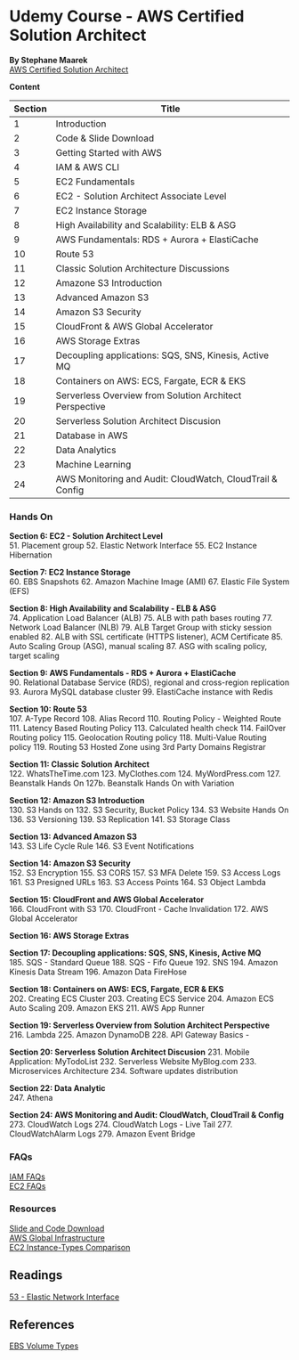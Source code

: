 # Udemy Course - AWS Certified Solution Architect
__By Stephane Maarek__  
[AWS Certified Solution Architect](https://www.udemy.com/course/aws-certified-solutions-architect-associate-saa-c03)

__Content__    

Section    | Title
-----------|--------
1  | Introduction   
2  | Code & Slide Download   
3  | Getting Started with AWS   
4  | IAM & AWS CLI   
5  | EC2 Fundamentals   
6  | EC2 - Solution Architect Associate Level   
7  | EC2 Instance Storage   
8  | High Availability and Scalability: ELB & ASG   
9  | AWS Fundamentals: RDS + Aurora + ElastiCache
10 | Route 53
11 | Classic Solution Architecture Discussions
12 | Amazone S3 Introduction
13 | Advanced Amazon S3
14 | Amazon S3 Security
15 | CloudFront & AWS Global Accelerator
16 | AWS Storage Extras
17 | Decoupling applications: SQS, SNS, Kinesis, Active MQ
18 | Containers on AWS: ECS, Fargate, ECR & EKS
19 | Serverless Overview from Solution Architect Perspective
20 | Serverless Solution Architect Discusion
21 | Database in AWS
22 | Data Analytics
23 | Machine Learning
24 |  AWS Monitoring and Audit: CloudWatch, CloudTrail & Config

### Hands On
__Section 6: EC2 - Solution Architect Level__  
51. Placement group
52. Elastic Network Interface
55. EC2 Instance Hibernation

__Section 7: EC2 Instance Storage__   
60. EBS Snapshots
62. Amazon Machine Image (AMI)
67. Elastic File System (EFS)

__Section 8: High Availability and Scalability - ELB & ASG__  
74. Application Load Balancer (ALB)
75. ALB with path bases routing
77. Network Load Balancer (NLB)
79. ALB Target Group with sticky session enabled
82. ALB with SSL certificate (HTTPS listener), ACM Certificate
85. Auto Scaling Group (ASG), manual scaling
87. ASG with scaling policy, target scaling

__Section 9: AWS Fundamentals - RDS + Aurora + ElastiCache__  
90. Relational Database Service (RDS), regional and cross-region replication
93. Aurora MySQL database cluster
99. ElastiCache instance with Redis

__Section 10: Route 53__  
107. A-Type Record
108. Alias Record
110. Routing Policy - Weighted Route
111. Latency Based Routing Policy
113. Calculated health check
114. FailOver Routing policy
115. Geolocation Routing policy
118. Multi-Value Routing policy
119. Routing 53 Hosted Zone using 3rd Party Domains Registrar

__Section 11: Classic Solution Architect__  
122. WhatsTheTime.com
123. MyClothes.com
124. MyWordPress.com
127. Beanstalk Hands On
127b. Beanstalk Hands On with Variation

__Section 12: Amazon S3 Introduction__  
130. S3 Hands on
132. S3 Security, Bucket Policy
134. S3 Website Hands On
136. S3 Versioning
139. S3 Replication
141. S3 Storage Class

__Section 13: Advanced Amazon S3__  
143. S3 Life Cycle Rule
146. S3 Event Notifications

__Section 14: Amazon S3 Security__  
152. S3 Encryption
155. S3 CORS
157. S3 MFA Delete
159. S3 Access Logs
161. S3 Presigned URLs
163. S3 Access Points
164. S3 Object Lambda

__Section 15: CloudFront and AWS Global Accelerator__  
166. CloudFront with S3
170. CloudFront - Cache Invalidation
172. AWS Global Accelerator

__Section 16: AWS Storage Extras__  

__Section 17: Decoupling applications: SQS, SNS, Kinesis, Active MQ__  
185. SQS - Standard Queue
188. SQS - Fifo Queue
192. SNS
194. Amazon Kinesis Data Stream
196. Amazon Data FireHose

__Section 18: Containers on AWS: ECS, Fargate, ECR & EKS__   
202. Creating ECS Cluster
203. Creating ECS Service
204. Amazon ECS Auto Scaling
209. Amazon EKS
211. AWS App Runner

__Section 19: Serverless Overview from Solution Architect Perspective__  
216. Lambda
225. Amazon DynamoDB
228. API Gateway Basics -

__Section 20: Serverless Solution Architect Discusion__
231. Mobile Application: MyTodoList
232. Serverless Website MyBlog.com
233. Microservices Architecture
234. Software updates distribution

__Section 22: Data Analytic__  
247. Athena

__Section 24: AWS Monitoring and Audit: CloudWatch, CloudTrail & Config__  
273. CloudWatch Logs
274. CloudWatch Logs - Live Tail
277. CloudWatchAlarm Logs
279. Amazon Event Bridge

### FAQs
[IAM FAQs](https://aws.amazon.com/iam/faqs/)    
[EC2 FAQs](https://aws.amazon.com/ec2/faqs/)

### Resources
[Slide and Code Download](https://courses.datacumulus.com/downloads/certified-solutions-architect-pn9/)  
[AWS Global Infrastructure](https://aws.amazon.com/about-aws/global-infrastructure)  
[EC2 Instance-Types Comparison](https://instances.vantage.sh/)

## Readings
[53 - Elastic Network Interface](https://aws.amazon.com/blogs/aws/new-elastic-network-interfaces-in-the-virtual-private-cloud/)

## References
[EBS Volume Types](https://docs.aws.amazon.com/ebs/latest/userguide/ebs-volume-types.html)
